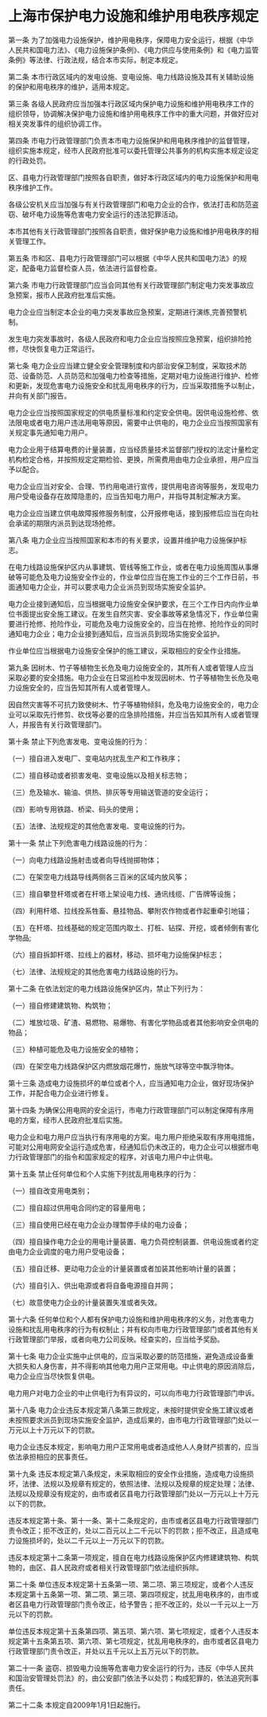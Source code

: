 # 上海市保护电力设施和维护用电秩序规定

<!-- INFO END -->

第一条 为了加强电力设施保护，维护用电秩序，保障电力安全运行，根据《中华人民共和国电力法》、《电力设施保护条例》、《电力供应与使用条例》和《电力监管条例》等法律、行政法规，结合本市实际，制定本规定。

第二条 本市行政区域内的发电设施、变电设施、电力线路设施及其有关辅助设施的保护和用电秩序的维护，适用本规定。

第三条 各级人民政府应当加强本行政区域内保护电力设施和维护用电秩序工作的组织领导，协调解决保护电力设施和维护用电秩序工作中的重大问题，并做好应对相关突发事件的组织协调工作。

第四条 市电力行政管理部门负责本市电力设施保护和用电秩序维护的监督管理，组织实施本规定，经市人民政府批准可以委托管理公共事务的机构实施本规定设定的行政处罚。

区、县电力行政管理部门按照各自职责，做好本行政区域内的电力设施保护和用电秩序维护工作。

各级公安机关应当加强与有关行政管理部门和电力企业的合作，依法打击和防范盗窃、破坏电力设施等危害电力安全运行的违法犯罪活动。

本市其他有关行政管理部门按照各自职责，做好保护电力设施和维护用电秩序的相关管理工作。

第五条 市和区、县电力行政管理部门可以根据《中华人民共和国电力法》的规定，配备电力监督检查人员，依法进行监督检查。

第六条 市电力行政管理部门应当会同其他有关行政管理部门制定电力突发事故应急预案，报市人民政府批准后实施。

电力企业应当制定本企业的电力突发事故应急预案，定期进行演练,完善预警机制。

发生电力突发事故时，各级人民政府和电力企业应当按照应急预案，组织排险抢修，尽快恢复电力正常运行。

第七条 电力企业应当建立健全安全管理制度和内部治安保卫制度，采取技术防范、设备防范、人员防范和加强电力检查等措施，定期对电力设施进行维护、检修和更新，发现危害电力设施安全和扰乱用电秩序的行为，应当采取措施予以制止，并向有关部门报告。

电力企业应当按照国家规定的供电质量标准和约定安全供电。因供电设施检修、依法限电或者电力用户违法用电等原因，需要中止供电的，电力企业应当按照国家有关规定事先通知电力用户。

电力企业用于结算电费的计量装置，应当经质量技术监督部门授权的法定计量检定机构检定合格，并按照规定定期检验、更换，所需费用由电力企业承担，用户应当予以配合。

电力企业应当对安全、合理、节约用电进行宣传，提供用电咨询等服务，发现电力用户受电设备存在故障隐患的，应当告知电力用户，并指导其制定解决方案。

电力企业应当建立供电故障报修服务制度，公开报修电话，接到报修后应当在向社会承诺的期限内派员到达现场抢修。

第八条 电力企业应当按照国家和本市的有关要求，设置并维护电力设施保护标志。

在电力线路设施保护区内从事建筑、管线等施工作业，或者在电力设施周围从事爆破等可能危及电力设施安全作业的，作业单位应当在施工作业的三个工作日前，书面通知电力企业，并可以要求电力企业派员到现场实施安全监护。

电力企业接到通知后，应当根据电力设施安全保护要求，在三个工作日内向作业单位书面提出安全施工建议。在发生自然灾害、安全事故等紧急情况下，作业单位需要进行抢修、抢险作业，可能危及电力设施安全的，应当在抢修、抢险作业的同时通知电力企业；电力企业接到通知后，应当派员到现场实施安全监护。

作业单位应当根据电力设施安全保护的施工建议，采取相应的安全作业措施。

第九条 因树木、竹子等植物生长危及电力设施安全的，其所有人或者管理人应当采取必要的安全措施。电力企业在日常巡检中发现因树木、竹子等植物生长危及电力设施安全的，应当告知其所有人或者管理人。

因自然灾害等不可抗力致使树木、竹子等植物倾斜，危及电力设施安全的，电力企业可以采取先行修剪、砍伐等必要的应急排险措施，并应当告知其所有人或者管理人，并报告有关行政管理部门。

第十条 禁止下列危害发电、变电设施的行为：

（一）擅自进入发电厂、变电站内扰乱生产和工作秩序；

（二）擅自移动或者损害发电、变电设施以及相关标志物；

（三）危及输水、输油、供热、排灰等专用输送管道的安全运行；

（四）影响专用铁路、桥梁、码头的使用；

（五）法律、法规规定的其他危害发电、变电设施的行为。

第十一条 禁止下列危害电力线路设施的行为：

（一）向电力线路设施射击或者向导线抛掷物体；

（二）在架空电力线路导线两侧各三百米的区域内放风筝；

（三）擅自攀登杆塔或者在杆塔上架设电力线、通讯线缆、广告牌等设施；

（四）利用杆塔、拉线拴系牲畜、悬挂物品、攀附农作物或者作起重牵引地锚；

（五）在杆塔、拉线基础的规定范围内取土、打桩、钻探、开挖，或者倾倒有害化学物品;

（六）擅自拆卸杆塔、拉线上的器材，移动、损坏电力设施保护标志；

（七）法律、法规规定的其他危害电力线路设施的行为。

第十二条 在依法划定的电力线路设施保护区内，禁止下列行为：

（一）擅自修建建筑物、构筑物；

（二）堆放垃圾、矿渣、易燃物、易爆物、有害化学物品或者其他影响安全供电的物品；

（三）种植可能危及电力设施安全的植物；

（四）在架空电力线路保护区内燃放烟花爆竹，施放气球等空中飘浮物体。

第十三条 造成电力设施损坏的单位或者个人，应当通知电力企业，做好现场保护工作，并配合电力企业进行修复。

第十四条 为确保公用电网的安全运行，市电力行政管理部门可以制定保障有序用电的方案，经市人民政府批准后实施。

电力企业和电力用户应当执行有序用电的方案。电力用户拒绝采取有序用电措施，可能对公用电网安全运行造成危害，经通知后仍未改正的，电力企业可以根据市电力行政管理部门的指令和国家规定的程序，对该电力用户中止供电。

第十五条 禁止任何单位和个人实施下列扰乱用电秩序的行为：

（一）擅自改变用电类别；

（二）擅自超过供用电合同约定的容量用电；

（三）擅自使用已经在电力企业办理暂停手续的电力设备；

（四）擅自操作电力企业的用电计量装置、电力负荷控制装置、供电设施或者约定由电力企业调度的电力用户受电设备；

（五）擅自迁移、更动电力企业的计量装置或者加装其他影响计量的装置；

（六）擅自引入、供出电源或者将自备电源擅自并网；

（七）故意使电力企业的计量装置失准或者失效。

第十六条 任何单位和个人都有保护电力设施和维护用电秩序的义务，对危害电力设施和扰乱用电秩序的行为有权制止；并有权向市电力行政管理部门或者其他有关行政管理部门举报，或者向电力公司反映。经查实的，应当给予奖励。

第十七条 电力企业实施中止供电的，应当采取必要的防范措施，避免造成设备重大损失和人身伤害，并不得影响其他电力用户正常用电。中止供电的原因消除后，电力企业应当尽快恢复供电。

电力用户对电力企业的中止供电行为有异议的，可以向市电力行政管理部门申诉。

第十八条 电力企业违反本规定第八条第三款规定，未按时提供安全施工建议或者未按照要求派员到现场实施安全监护，造成后果的，由市电力行政管理部门处以一万元以上十万元以下的罚款。

电力企业违反本规定，影响电力用户正常用电或者造成他人人身财产损害的，应当依法承担相应的民事责任。

第十九条 违反本规定第八条规定，未采取相应的安全作业措施，造成电力设施损坏，法律、法规以及规章有规定的，依照法律、法规以及规章的规定处理；法律、法规以及规章没有规定的，由市或者区县电力行政管理部门处以一万元以上十万元以下的罚款。

违反本规定第十条、第十一条、第十二条规定的，由市或者区县电力行政管理部门责令改正；拒不改正的，处以二百元以上二千元以下的罚款；拒不改正，且造成电力设施损坏的，处以二千元以上一万元以下的罚款。

违反本规定第十二条第一项规定，擅自在电力线路设施保护区内修建建筑物、构筑物的，由区、县人民政府或者相关行政管理部门依法组织拆除。

第二十条 单位违反本规定第十五条第一项、第二项、第三项规定，或者个人违反本规定第十五条第一项、第二项、第三项、第四项规定，扰乱用电秩序的，由市或者区县电力行政管理部门责令改正，给予警告；拒不改正的，处以一千元以上一万元以下的罚款。

单位违反本规定第十五条第四项、第五项、第六项、第七项规定，或者个人违反本规定第十五条第五项、第六项、第七项规定，扰乱用电秩序的，由市或者区县电力行政管理部门责令改正，并处以五千元以上五万元以下的罚款。

第二十一条 盗窃、损毁电力设施等危害电力安全运行的行为，违反《中华人民共和国治安管理处罚法》的，由公安部门依法予以处罚；构成犯罪的，依法追究刑事责任。

第二十二条 本规定自2009年1月1日起施行。

